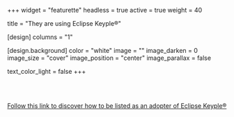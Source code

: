 +++
widget = "featurette" 
headless = true 
active = true 
weight = 40 

title = "They are using Eclipse Keyple®"

[design]
  columns = "1"

[design.background]
  color = "white"
  image = "" 
  image_darken = 0 
  image_size = "cover" 
  image_position = "center"
  image_parallax = false 

  text_color_light = false
+++

<script src="//iot.eclipse.org/assets/js/eclipsefdn.adopters.js"></script>

<script>
  eclipseFdnAdopters.getList({
    project_id: "iot.keyple",
    selector: ".eclipsefdn-adopters",
    ul_classes: "list-inline keyple-adopters",
    logo_white: false
  });
</script>

<br>
<div class="eclipsefdn-adopters"></div>
<br>

[Follow this link to discover how to be listed as an adopter of Eclipse Keyple®](https://iot.eclipse.org/adopters/)